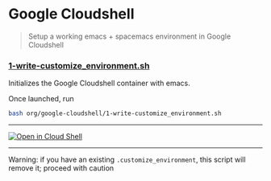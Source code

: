 #  Google Cloudshell

> Setup a working emacs + spacemacs environment in Google Cloudshell

### [1-write-customize_environment.sh](./1-write-customize_environment.sh)
Initializes the Google Cloudshell container with emacs.

Once launched, run
```bash
bash org/google-cloudshell/1-write-customize_environment.sh
```

---

[![Open in Cloud Shell](https://gstatic.com/cloudssh/images/open-btn.png)](https://console.cloud.google.com/cloudshell/open?git_repo=https://github.com/cncf/apisnoop&tutorial=org/google-cloudshell/README.md)

---

Warning: if you have an existing `.customize_environment`, this script will remove it; proceed with caution
